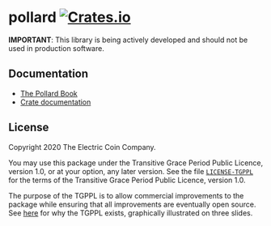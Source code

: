 # pollard [![Crates.io](https://img.shields.io/crates/v/pollard.svg)](https://crates.io/crates/pollard) #

**IMPORTANT**: This library is being actively developed and should not be used in production software.

## Documentation

- [The Pollard Book](https://zcash.github.io/pollard/)
- [Crate documentation](https://docs.rs/pollard)

## License

Copyright 2020 The Electric Coin Company.

You may use this package under the Transitive Grace Period Public Licence,
version 1.0, or at your option, any later version. See the file
[`LICENSE-TGPPL`](LICENSE-TGPPL) for the terms of the Transitive Grace Period
Public Licence, version 1.0.

The purpose of the TGPPL is to allow commercial improvements to the package
while ensuring that all improvements are eventually open source. See
[here](https://tahoe-lafs.org/~zooko/tgppl.pdf) for why the TGPPL exists,
graphically illustrated on three slides.
